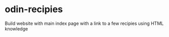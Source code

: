 # odin-recipies

Build website with main index page with a link to a few recipies using HTML knowledge 